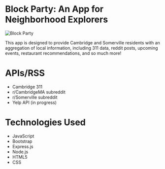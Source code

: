 # Block Party: An App for Neighborhood Explorers

![Block Party](https://user-images.githubusercontent.com/59749085/100485279-76883900-30cd-11eb-959d-837639bb29fd.png)

This app is designed to provide Cambridge and Somerville residents with an aggregation of local information, including 311 data, reddit posts, upcoming events, restaurant recommendations, and so much more!

# APIs/RSS
- Cambridge 311
- r/CambridgeMA subreddit
- r/Somerville subreddit
- Yelp API (in progress)

# Technologies Used
- JavaScript
- Bootstrap
- Express.js
- Node.js
- HTML5
- CSS
